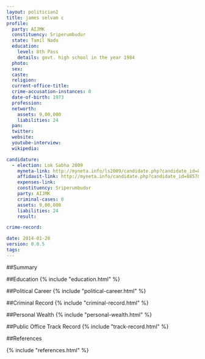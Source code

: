 ```yaml
---
layout: politician2
title: james selvam c
profile: 
  party: AIJMK
  constituency: Sriperumbudur
  state: Tamil Nadu
  education: 
    level: 8th Pass
    details: govt. high school in the year 1984
  photo: 
  sex: 
  caste: 
  religion: 
  current-office-title: 
  crime-accusation-instances: 0
  date-of-birth: 1973
  profession: 
  networth: 
    assets: 9,00,000
    liabilities: 24
  pan: 
  twitter: 
  website: 
  youtube-interview: 
  wikipedia: 

candidature: 
  - election: Lok Sabha 2009
    myneta-link: http://myneta.info/ls2009/candidate.php?candidate_id=8857
    affidavit-link: http://myneta.info/candidate.php?candidate_id=8857&scan=original
    expenses-link: 
    constituency: Sriperumbudur 
    party: AIJMK
    criminal-cases: 0
    assets: 9,00,000
    liabilities: 24
    result:  

crime-record: 

date: 2014-01-28
version: 0.0.5
tags: 
---
```

##Summary


##Education
{% include "education.html" %}


##Political Career
{% include "political-career.html" %}


##Criminal Record
{% include "criminal-record.html" %}


##Personal Wealth
{% include "personal-wealth.html" %}


##Public Office Track Record
{% include "track-record.html" %}


##References


{% include "references.html" %}